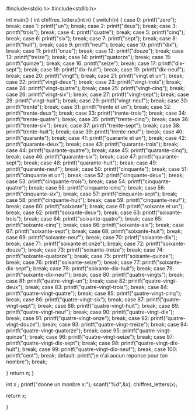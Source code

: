 #include<stdio.h>
#include<stdlib.h>

int main()
{  int chiffres_letters(int n)
{    switch(n)
      {
        case 0:
         printf("zero");
          break;
         case 1:
          printf("un");
           break;
        case 2:
         printf("deux");
           break;
        case 3:
        printf("trois");
          break;
        case 4:
         printf("quatre");
          break;
 case 5:
         printf("cinq");
          break;
        case 6:
         printf("six");
          break;
        case 7:
         printf("sept");
          break;
        case 8:
         printf("huit");
          break;
        case 9:
         printf("neuf");
          break;
          case 10:
         printf("dix");
          break;
          case 11:
         printf("onze");
          break;
          case 12:
         printf("douze");
          break;
          case 13:
         printf("treize");
          break;
          case 14:
         printf("quatorze");
          break;
          case 15:
         printf("quinze");
          break;
          case 16:
         printf("seize");
          break;
          case 17:
         printf("dix-sept");
          break;
          case 18:
         printf("dix-huit");
          break;
          case 19:
         printf("dix-neuf");
          break;
          case 20:
         printf("vingt");
          break;
          case 21:
         printf("vingt et un");
          break;
          case 22:
         printf("vingt-deux");
          break;
          case 23:
         printf("vingt-trois");
          break;
          case 24:
         printf("vingt-quatre");
          break;
          case 25:
         printf("vingt-cinq");
          break;
          case 26:
         printf("vingt-six");
          break;
          case 27:
         printf("vingt-sept");
          break;
          case 28:
         printf("vingt-huit");
          break;
          case 29:
         printf("vingt-neuf");
          break;
          case 30:
         printf("trente");
          break;
 case 31:
         printf("trente et un");
          break;
          case 32:
         printf("trente-deux");
          break;
          case 33:
         printf("trente-trois");
          break;
          case 34:
         printf("trente-quatre");
          break;
          case 35:
         printf("trente-cinq");
          break;
          case 36:
         printf("trente-six");
          break;
          case 37:
         printf("trente-sept");
          break;
          case 38:
         printf("trente-huit");
          break;
          case 39:
         printf("trente-neuf");
          break;
          case 40:
         printf("quarante");
          break;
          case 41:
         printf("quarante et un");
          break;
          case 42:
         printf("quarante-deux");
          break;
          case 43:
         printf("quarante-trois");
          break;
          case 44:
         printf("quarante-quatre");
          break;
          case 45:
         printf("quarante-cinq");
          break;
          case 46:
         printf("quarante-six");
          break;
          case 47:
         printf("quarante-sept");
          break;
          case 48:
         printf("quarante-huit");
          break;
          case 49:
         printf("quarante-neuf");
          break;
          case 50:
         printf("cinquante");
          break;
          case 51:
         printf("cinquante et un");
          break;
          case 52:
         printf("cinquante-deux");
          break;
          case 53:
         printf("cinquante-trois");
          break;
          case 54:
         printf("cinquante-quatre");
          break;
          case 55:
         printf("cinquante-cinq");
          break;
          case 56:
         printf("cinquante-six");
          break;
          case 57:
         printf("cinquante-sept");
         break;
          case 58:
         printf("cinquante-huit");
          break;
          case 59:
         printf("cinquante-neuf");
          break;
          case 60:
         printf("soixante");
          break;
          case 61:
         printf("soixante et un");
          break;
          case 62:
         printf("soixante-deux");
          break;
          case 63:
         printf("soixante-trois");
         break;
          case 64:
         printf("soixante-quatre");
          break;
          case 65:
         printf("soixante-cinq");
          break;
          case 66:
         printf("soixante-six");
          break;
          case 67:
         printf("soixante-sept");
          break;
          case 68:
         printf("soixante-huit");
          break;
          case 69:
         printf("soixante-neuf");
          break;
          case 70:
         printf("soixante-dix");
          break;
          case 71:
         printf("soixante et onze");
          break;
          case 72:
         printf("soixante-douze");
          break;
          case 73:
         printf("soixante-treize");
          break;
          case 74:
         printf("soixante-quatorze");
          break;
          case 75:
         printf("soixante-quinze");
          break;
          case 76:
         printf("soixante-seize");
          break;
          case 77:
         printf("soixante-dix-sept");
          break;
          case 78:
         printf("soixante-dix-huit");
          break;
          case 79:
         printf("soixante-dix-neuf");
          break;
          case 80:
         printf("quatre-vingts");
          break;
          case 81:
         printf("quatre-vingt-un");
          break;
          case 82:
         printf("quatre-vingt-deux");
          break;
          case 83:
         printf("quatre-vingt-trois");
          break;
          case 84:
         printf("quatre-vingt-quatre");
          break;
          case 85:
         printf("quatre-vingt-cinq");
          break;
          case 86:
         printf("quatre-vingt-six");
          break;
          case 87:
         printf("quatre-vingt-sept");
          break;
          case 88:
         printf("quatre-vingt-huit");
          break;
          case 89:
         printf("quatre-vingt-neuf");
          break;
          case 90:
         printf("quatre-vingt-dix");
          break;
          case 91:
         printf("quatre-vingt-onze");
          break;
          case 92:
         printf("quatre-vingt-douze");
          break;
          case 93:
         printf("quatre-vingt-treize");
          break;
          case 94:
         printf("quatre-vingt-quatorze");
          break;
          case 95:
         printf("quatre-vingt-quinze");
          break;
          case 96:
         printf("quatre-vingt-seize");
          break;
          case 97:
         printf("quatre-vingt-dix-sept");
          break;
          case 98:
         printf("quatre-vingt-dix-huit");
          break;
          case 99:
         printf("quatre-vingt-dix-neuf");
          break;
          case 100:
         printf("cent");
          break;
          default:
           printf("je n'ai aucun reponse pour ton nombre");
           break;


 }
      return n;
}

int x ;
      printf("donne un monbre x:");
      scanf("%d",&x);
       chiffres_letters(x);


  return x;


}
          



  
